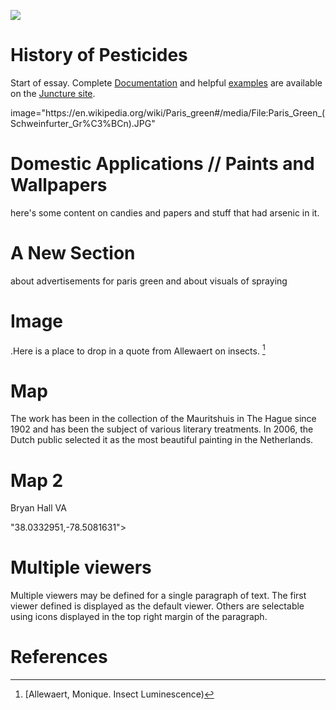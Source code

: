 <a href="https://juncture-digital.org"><img src="https://juncture-digital.org/images/ve-button.png"></a>

<param ve-config 
       title="Paris Greens and London Purples"
       author="M Kuhn"
       banner="https://upload.wikimedia.org/wikipedia/commons/c/c6/Paris_Green_%28Schweinfurter_Gr%C3%BCn%29.JPG" 
       layout="vertical">

<!-- Entities discussed throughout the essay are typically defined before the essay text and
     are thus available in all text.  Entity identifiers (QIDs) can be found in either
     Wikipedia or Wikidata (https://www.wikidata.org)> -->
<param title= eid="Q339657"> <!-- Paris Green -->
<param title= eid="Q41264"> <!-- Johannes Vermeer -->
<param title= eid="Q221092"> <!-- Mauritshuis -->
<param title= eid="Q36600"> <!-- The Hague -->

# History of Pesticides

Start of essay.  Complete [Documentation](https://juncture-digital.org/docs) and helpful [examples](https://juncture-digital.org/examples) are available on the [Juncture site](https://juncture-digital.org).
<param ve-image 
       manifest="https://en.wikipedia.org/wiki/Paris_green#/media/File:Paris_Green_(Schweinfurter_Gr%C3%BCn).JPG">
       image="https://en.wikipedia.org/wiki/Paris_green#/media/File:Paris_Green_(Schweinfurter_Gr%C3%BCn).JPG"

# Domestic Applications // Paints and Wallpapers

here's some content on candies and papers and stuff that had arsenic in it.

# A New Section

about advertisements for paris green and about visuals of spraying

# Image

.Here is a place to drop in a quote from Allewaert on insects. [^1]
<param ve-image 
       label="Girl with a Pearl Earring" 
       description="painting by Johannes Vermeer" 
       license="public domain" 
       url="https://upload.wikimedia.org/wikipedia/commons/0/0f/1665_Girl_with_a_Pearl_Earring.jpg">

# Map

The work has been in the collection of the Mauritshuis in The Hague since 1902 and has been the subject of various literary treatments. In 2006, the Dutch public selected it as the most beautiful painting in the Netherlands.
<param ve-map center="Q36600" zoom="11" prefer-geojson>

# Map 2

Bryan Hall VA
<param ve-map center=> "38.0332951,-78.5081631">

# Multiple viewers

Multiple viewers may be defined for a single paragraph of text.  The first viewer defined is displayed as the default viewer.  Others are selectable using icons displayed in the top right margin of the paragraph.
<param ve-image 
       manifest="https://iiif.juncture-digital.org/manifest/6dd738aed85597cac540ad31dd5818e86ef7f2918c7b43a9eb3123d5538e6e4c">
<param ve-map center="Q36600" zoom="11">

# References

[^1]: [Allewaert, Monique. Insect Luminescence)
